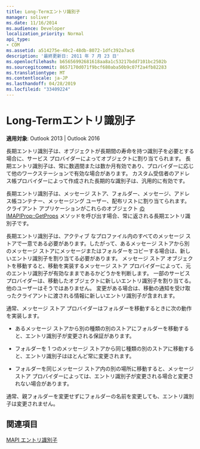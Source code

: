 ```yaml
---
title: Long-Termエントリ識別子
manager: soliver
ms.date: 11/16/2014
ms.audience: Developer
localization_priority: Normal
api_type:
- COM
ms.assetid: a514275e-40c2-48db-8072-1dfc392a7ac6
description: '最終更新日: 2011 年 7 月 23 日'
ms.openlocfilehash: b65656992681618aa8a1c53217bdd7101bc2502b
ms.sourcegitcommit: 8657170d071f9bcf680aba50b9c07f2a4fb82283
ms.translationtype: MT
ms.contentlocale: ja-JP
ms.lasthandoff: 04/28/2019
ms.locfileid: "33409224"
---
```

# <a name="long-term-entry-identifiers"></a>Long-Termエントリ識別子

  
  
**適用対象**: Outlook 2013 | Outlook 2016 
  
長期エントリ識別子は、オブジェクトが長期間の寿命を持つ識別子を必要とする場合に、サービス プロバイダーによってオブジェクトに割り当てられます。 長期エントリ識別子は、常に数週間または数か月有効であり、プロバイダーに応じて他のワークステーションで有効な場合があります。 カスタム受信者のアドレス帳プロバイダーによって作成された長期的な識別子は、汎用的に有効です。 
  
長期エントリ識別子は、メッセージ ストア、フォルダー、メッセージ、アドレス帳コンテナー、メッセージング ユーザー、配布リストに割り当てられます。 クライアント アプリケーションがこれらのオブジェクト [の IMAPIProp::GetProps](imapiprop-getprops.md) メソッドを呼び出す場合、常に返される長期エントリ識別子です。 
  
長期エントリ識別子は、アクティブ なプロファイル内のすべてのメッセージ ストアで一意である必要があります。したがって、あるメッセージ ストアから別のメッセージ ストアにメッセージまたはフォルダーをコピーする場合は、新しいエントリ識別子を割り当てる必要があります。 メッセージ ストア オブジェクトを移動すると、移動を実装するメッセージ ストア プロバイダーによって、元のエントリ識別子が有効なままであるかどうかを判断します。 一部のサービス プロバイダーは、移動したオブジェクトに新しいエントリ識別子を割り当てる。他のユーザーはそうではありません。 変更がある場合は、移動の通知を受け取ったクライアントに渡される情報に新しいエントリ識別子が含まれます。 
  
通常、メッセージ ストア プロバイダーはフォルダーを移動するときに次の動作を実装します。
  
- あるメッセージ ストアから別の種類の別のストアにフォルダーを移動すると、エントリ識別子が変更される保証があります。
    
- フォルダーを 1 つのメッセージ ストアから同じ種類の別のストアに移動すると、エントリ識別子はほとんど常に変更されます。
    
- フォルダーを同じメッセージ ストア内の別の場所に移動すると、メッセージ ストア プロバイダーによっては、エントリ識別子が変更される場合と変更されない場合があります。
    
通常、親フォルダーを変更せずにフォルダーの名前を変更しても、エントリ識別子は変更されません。 
  
## <a name="see-also"></a>関連項目



[MAPI エントリ識別子](mapi-entry-identifiers.md)

